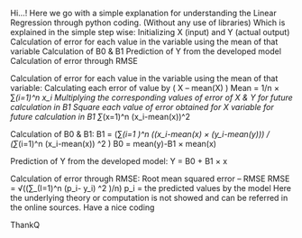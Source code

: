 Hi…!
Here we go with a simple explanation for understanding the Linear Regression through python coding. (Without any use of libraries)
Which is explained in the simple step wise:
	Initializing X (input) and Y (actual output)
	Calculation of error for each value in the variable using the mean of that variable
	Calculation of B0 & B1
	Prediction of Y from the developed model
	Calculation of error through RMSE

Calculation of error for each value in the variable using the mean of that variable:
	Calculating each error of value by ( X – mean(X) ) 
	Mean = 1/n  × ∑_(i=1)^n x_i 
Multiplying the corresponding values of error of X & Y for future calculation in B1
Square each value of error obtained for X variable for future calculation in B1
∑_(x=1)^n (x_i-mean(x))^2 

Calculation of B0 & B1:
	B1 =  (∑_(i=1 )^n ((x_i-mean(x) × (y_i-mean(y))) / (∑_(i=1)^n (x_i-mean(x)) ^2 )
 	B0 = mean(y)-B1 × mean(x)

Prediction of Y from the developed model:
	Y = B0 + B1 × x

Calculation of error through RMSE:
	Root mean squared error – RMSE
	RMSE = √((∑_(I=1)^n (p_i- y_i) ^2 )/n)  			p_i = the predicted values by the model
Here the underlying theory or computation is not showed and can be referred in the online sources.
Have a nice coding

ThankQ
